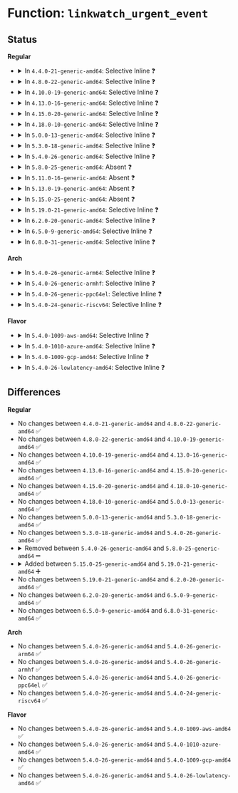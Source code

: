 # Function: <code>linkwatch_urgent_event</code>

## Status
<b>Regular</b>
<ul>
<li>
<details>
<summary>In <code>4.4.0-21-generic-amd64</code>: Selective Inline ❓</summary>

```c
bool linkwatch_urgent_event(struct net_device * dev)
```

```json
{
  "name": "linkwatch_urgent_event",
  "collision_type": "Unique Static",
  "inline_type": "Selective",
  "funcs": [
    {
      "addr": 18446744071586383248,
      "name": "linkwatch_urgent_event",
      "external": false,
      "loc": "net/core/link_watch.c:87",
      "file": "net/core/link_watch.c",
      "inline": "not declared, inlined",
      "caller_inline": [],
      "caller_func": [
        "net/core/link_watch.c:linkwatch_fire_event",
        "net/core/link_watch.c:__linkwatch_run_queue"
      ]
    }
  ],
  "symbols": [
    {
      "addr": 18446744071586383248,
      "name": "linkwatch_urgent_event",
      "section": ".text",
      "bind": "STB_LOCAL",
      "size": 162
    }
  ]
}
```
</details>
</li>
<li>
<details>
<summary>In <code>4.8.0-22-generic-amd64</code>: Selective Inline ❓</summary>

```c
bool linkwatch_urgent_event(struct net_device * dev)
```

```json
{
  "name": "linkwatch_urgent_event",
  "collision_type": "Unique Static",
  "inline_type": "Selective",
  "funcs": [
    {
      "addr": 18446744071586819328,
      "name": "linkwatch_urgent_event",
      "external": false,
      "loc": "net/core/link_watch.c:87",
      "file": "net/core/link_watch.c",
      "inline": "not declared, inlined",
      "caller_inline": [],
      "caller_func": [
        "net/core/link_watch.c:linkwatch_fire_event",
        "net/core/link_watch.c:__linkwatch_run_queue"
      ]
    }
  ],
  "symbols": [
    {
      "addr": 18446744071586819328,
      "name": "linkwatch_urgent_event",
      "section": ".text",
      "bind": "STB_LOCAL",
      "size": 162
    }
  ]
}
```
</details>
</li>
<li>
<details>
<summary>In <code>4.10.0-19-generic-amd64</code>: Selective Inline ❓</summary>

```c
bool linkwatch_urgent_event(struct net_device * dev)
```

```json
{
  "name": "linkwatch_urgent_event",
  "collision_type": "Unique Static",
  "inline_type": "Selective",
  "funcs": [
    {
      "addr": 18446744071587007136,
      "name": "linkwatch_urgent_event",
      "external": false,
      "loc": "net/core/link_watch.c:87",
      "file": "net/core/link_watch.c",
      "inline": "not declared, inlined",
      "caller_inline": [],
      "caller_func": [
        "net/core/link_watch.c:linkwatch_fire_event",
        "net/core/link_watch.c:__linkwatch_run_queue"
      ]
    }
  ],
  "symbols": [
    {
      "addr": 18446744071587007136,
      "name": "linkwatch_urgent_event",
      "section": ".text",
      "bind": "STB_LOCAL",
      "size": 162
    }
  ]
}
```
</details>
</li>
<li>
<details>
<summary>In <code>4.13.0-16-generic-amd64</code>: Selective Inline ❓</summary>

```c
bool linkwatch_urgent_event(struct net_device * dev)
```

```json
{
  "name": "linkwatch_urgent_event",
  "collision_type": "Unique Static",
  "inline_type": "Selective",
  "funcs": [
    {
      "addr": 18446744071587133040,
      "name": "linkwatch_urgent_event",
      "external": false,
      "loc": "net/core/link_watch.c:87",
      "file": "net/core/link_watch.c",
      "inline": "not declared, inlined",
      "caller_inline": [],
      "caller_func": [
        "net/core/link_watch.c:linkwatch_fire_event",
        "net/core/link_watch.c:__linkwatch_run_queue"
      ]
    }
  ],
  "symbols": [
    {
      "addr": 18446744071587133040,
      "name": "linkwatch_urgent_event",
      "section": ".text",
      "bind": "STB_LOCAL",
      "size": 161
    }
  ]
}
```
</details>
</li>
<li>
<details>
<summary>In <code>4.15.0-20-generic-amd64</code>: Selective Inline ❓</summary>

```c
bool linkwatch_urgent_event(struct net_device * dev)
```

```json
{
  "name": "linkwatch_urgent_event",
  "collision_type": "Unique Static",
  "inline_type": "Selective",
  "funcs": [
    {
      "addr": 18446744071587636656,
      "name": "linkwatch_urgent_event",
      "external": false,
      "loc": "net/core/link_watch.c:87",
      "file": "net/core/link_watch.c",
      "inline": "not declared, inlined",
      "caller_inline": [],
      "caller_func": [
        "net/core/link_watch.c:linkwatch_fire_event",
        "net/core/link_watch.c:__linkwatch_run_queue"
      ]
    }
  ],
  "symbols": [
    {
      "addr": 18446744071587636656,
      "name": "linkwatch_urgent_event",
      "section": ".text",
      "bind": "STB_LOCAL",
      "size": 161
    }
  ]
}
```
</details>
</li>
<li>
<details>
<summary>In <code>4.18.0-10-generic-amd64</code>: Selective Inline ❓</summary>

```c
bool linkwatch_urgent_event(struct net_device * dev)
```

```json
{
  "name": "linkwatch_urgent_event",
  "collision_type": "Unique Static",
  "inline_type": "Selective",
  "funcs": [
    {
      "addr": 18446744071587947104,
      "name": "linkwatch_urgent_event",
      "external": false,
      "loc": "net/core/link_watch.c:87",
      "file": "net/core/link_watch.c",
      "inline": "not declared, inlined",
      "caller_inline": [],
      "caller_func": [
        "net/core/link_watch.c:linkwatch_fire_event",
        "net/core/link_watch.c:__linkwatch_run_queue"
      ]
    }
  ],
  "symbols": [
    {
      "addr": 18446744071587947104,
      "name": "linkwatch_urgent_event",
      "section": ".text",
      "bind": "STB_LOCAL",
      "size": 208
    }
  ]
}
```
</details>
</li>
<li>
<details>
<summary>In <code>5.0.0-13-generic-amd64</code>: Selective Inline ❓</summary>

```c
bool linkwatch_urgent_event(struct net_device * dev)
```

```json
{
  "name": "linkwatch_urgent_event",
  "collision_type": "Unique Static",
  "inline_type": "Selective",
  "funcs": [
    {
      "addr": 18446744071588095200,
      "name": "linkwatch_urgent_event",
      "external": false,
      "loc": "net/core/link_watch.c:87",
      "file": "net/core/link_watch.c",
      "inline": "not declared, inlined",
      "caller_inline": [],
      "caller_func": [
        "net/core/link_watch.c:linkwatch_fire_event",
        "net/core/link_watch.c:__linkwatch_run_queue"
      ]
    }
  ],
  "symbols": [
    {
      "addr": 18446744071588095200,
      "name": "linkwatch_urgent_event",
      "section": ".text",
      "bind": "STB_LOCAL",
      "size": 208
    }
  ]
}
```
</details>
</li>
<li>
<details>
<summary>In <code>5.3.0-18-generic-amd64</code>: Selective Inline ❓</summary>

```c
bool linkwatch_urgent_event(struct net_device * dev)
```

```json
{
  "name": "linkwatch_urgent_event",
  "collision_type": "Unique Static",
  "inline_type": "Selective",
  "funcs": [
    {
      "addr": 18446744071588411264,
      "name": "linkwatch_urgent_event",
      "external": false,
      "loc": "net/core/link_watch.c:82",
      "file": "net/core/link_watch.c",
      "inline": "not declared, inlined",
      "caller_inline": [],
      "caller_func": [
        "net/core/link_watch.c:linkwatch_fire_event",
        "net/core/link_watch.c:__linkwatch_run_queue"
      ]
    }
  ],
  "symbols": [
    {
      "addr": 18446744071588411264,
      "name": "linkwatch_urgent_event",
      "section": ".text",
      "bind": "STB_LOCAL",
      "size": 189
    }
  ]
}
```
</details>
</li>
<li>
<details>
<summary>In <code>5.4.0-26-generic-amd64</code>: Selective Inline ❓</summary>

```c
bool linkwatch_urgent_event(struct net_device * dev)
```

```json
{
  "name": "linkwatch_urgent_event",
  "collision_type": "Unique Static",
  "inline_type": "Selective",
  "funcs": [
    {
      "addr": 18446744071588616640,
      "name": "linkwatch_urgent_event",
      "external": false,
      "loc": "net/core/link_watch.c:82",
      "file": "net/core/link_watch.c",
      "inline": "not declared, inlined",
      "caller_inline": [],
      "caller_func": [
        "net/core/link_watch.c:linkwatch_fire_event",
        "net/core/link_watch.c:__linkwatch_run_queue"
      ]
    }
  ],
  "symbols": [
    {
      "addr": 18446744071588616640,
      "name": "linkwatch_urgent_event",
      "section": ".text",
      "bind": "STB_LOCAL",
      "size": 189
    }
  ]
}
```
</details>
</li>
<li>
<details>
<summary>In <code>5.8.0-25-generic-amd64</code>: Absent ❓</summary>

```json
{
  "name": "linkwatch_urgent_event",
  "collision_type": "Unique Static",
  "inline_type": "Selective",
  "funcs": [
    {
      "addr": 18446744071589472517,
      "name": "linkwatch_urgent_event",
      "external": false,
      "loc": "net/core/link_watch.c:90",
      "file": "net/core/link_watch.c",
      "inline": "not declared, inlined",
      "caller_inline": [
        "net/core/link_watch.c:linkwatch_fire_event",
        "net/core/link_watch.c:__linkwatch_run_queue"
      ],
      "caller_func": [
        "net/core/link_watch.c:linkwatch_fire_event",
        "net/core/link_watch.c:__linkwatch_run_queue"
      ]
    }
  ],
  "symbols": [
    {
      "addr": 18446744071589472352,
      "name": "linkwatch_urgent_event.part.0",
      "section": ".text",
      "bind": "STB_LOCAL",
      "size": 159
    }
  ]
}
```
</details>
</li>
<li>
<details>
<summary>In <code>5.11.0-16-generic-amd64</code>: Absent ❓</summary>

```json
{
  "name": "linkwatch_urgent_event",
  "collision_type": "Unique Static",
  "inline_type": "Selective",
  "funcs": [
    {
      "addr": 18446744071589473381,
      "name": "linkwatch_urgent_event",
      "external": false,
      "loc": "net/core/link_watch.c:90",
      "file": "net/core/link_watch.c",
      "inline": "not declared, inlined",
      "caller_inline": [
        "net/core/link_watch.c:linkwatch_fire_event",
        "net/core/link_watch.c:__linkwatch_run_queue"
      ],
      "caller_func": [
        "net/core/link_watch.c:linkwatch_fire_event",
        "net/core/link_watch.c:__linkwatch_run_queue"
      ]
    }
  ],
  "symbols": [
    {
      "addr": 18446744071589473216,
      "name": "linkwatch_urgent_event.part.0",
      "section": ".text",
      "bind": "STB_LOCAL",
      "size": 159
    }
  ]
}
```
</details>
</li>
<li>
<details>
<summary>In <code>5.13.0-19-generic-amd64</code>: Absent ❓</summary>

```json
{
  "name": "linkwatch_urgent_event",
  "collision_type": "Unique Static",
  "inline_type": "Selective",
  "funcs": [
    {
      "addr": 18446744071589371877,
      "name": "linkwatch_urgent_event",
      "external": false,
      "loc": "net/core/link_watch.c:90",
      "file": "net/core/link_watch.c",
      "inline": "not declared, inlined",
      "caller_inline": [
        "net/core/link_watch.c:linkwatch_fire_event",
        "net/core/link_watch.c:__linkwatch_run_queue"
      ],
      "caller_func": [
        "net/core/link_watch.c:linkwatch_fire_event",
        "net/core/link_watch.c:__linkwatch_run_queue"
      ]
    }
  ],
  "symbols": [
    {
      "addr": 18446744071589371632,
      "name": "linkwatch_urgent_event.part.0",
      "section": ".text",
      "bind": "STB_LOCAL",
      "size": 159
    }
  ]
}
```
</details>
</li>
<li>
<details>
<summary>In <code>5.15.0-25-generic-amd64</code>: Absent ❓</summary>

```json
{
  "name": "linkwatch_urgent_event",
  "collision_type": "Unique Static",
  "inline_type": "Selective",
  "funcs": [
    {
      "addr": 18446744071590102261,
      "name": "linkwatch_urgent_event",
      "external": false,
      "loc": "net/core/link_watch.c:90",
      "file": "net/core/link_watch.c",
      "inline": "not declared, inlined",
      "caller_inline": [
        "net/core/link_watch.c:linkwatch_fire_event",
        "net/core/link_watch.c:__linkwatch_run_queue"
      ],
      "caller_func": [
        "net/core/link_watch.c:linkwatch_fire_event",
        "net/core/link_watch.c:__linkwatch_run_queue"
      ]
    }
  ],
  "symbols": [
    {
      "addr": 18446744071590102000,
      "name": "linkwatch_urgent_event.part.0",
      "section": ".text",
      "bind": "STB_LOCAL",
      "size": 159
    }
  ]
}
```
</details>
</li>
<li>
<details>
<summary>In <code>5.19.0-21-generic-amd64</code>: Selective Inline ❓</summary>

```c
bool linkwatch_urgent_event(struct net_device * dev)
```

```json
{
  "name": "linkwatch_urgent_event",
  "collision_type": "Unique Static",
  "inline_type": "Selective",
  "funcs": [
    {
      "addr": 18446744071591653104,
      "name": "linkwatch_urgent_event",
      "external": false,
      "loc": "net/core/link_watch.c:91",
      "file": "net/core/link_watch.c",
      "inline": "not declared, inlined",
      "caller_inline": [],
      "caller_func": [
        "net/core/link_watch.c:linkwatch_fire_event",
        "net/core/link_watch.c:__linkwatch_run_queue"
      ]
    }
  ],
  "symbols": [
    {
      "addr": 18446744071591653104,
      "name": "linkwatch_urgent_event",
      "section": ".text",
      "bind": "STB_LOCAL",
      "size": 196
    }
  ]
}
```
</details>
</li>
<li>
<details>
<summary>In <code>6.2.0-20-generic-amd64</code>: Selective Inline ❓</summary>

```c
bool linkwatch_urgent_event(struct net_device * dev)
```

```json
{
  "name": "linkwatch_urgent_event",
  "collision_type": "Unique Static",
  "inline_type": "Selective",
  "funcs": [
    {
      "addr": 18446744071593436448,
      "name": "linkwatch_urgent_event",
      "external": false,
      "loc": "net/core/link_watch.c:105",
      "file": "net/core/link_watch.c",
      "inline": "not declared, inlined",
      "caller_inline": [],
      "caller_func": [
        "net/core/link_watch.c:linkwatch_fire_event",
        "net/core/link_watch.c:__linkwatch_run_queue"
      ]
    }
  ],
  "symbols": [
    {
      "addr": 18446744071593436448,
      "name": "linkwatch_urgent_event",
      "section": ".text",
      "bind": "STB_LOCAL",
      "size": 196
    }
  ]
}
```
</details>
</li>
<li>
<details>
<summary>In <code>6.5.0-9-generic-amd64</code>: Selective Inline ❓</summary>

```c
bool linkwatch_urgent_event(struct net_device * dev)
```

```json
{
  "name": "linkwatch_urgent_event",
  "collision_type": "Unique Static",
  "inline_type": "Selective",
  "funcs": [
    {
      "addr": 18446744071593901312,
      "name": "linkwatch_urgent_event",
      "external": false,
      "loc": "net/core/link_watch.c:105",
      "file": "net/core/link_watch.c",
      "inline": "not declared, inlined",
      "caller_inline": [],
      "caller_func": [
        "net/core/link_watch.c:linkwatch_fire_event",
        "net/core/link_watch.c:__linkwatch_run_queue"
      ]
    }
  ],
  "symbols": [
    {
      "addr": 18446744071593901312,
      "name": "linkwatch_urgent_event",
      "section": ".text",
      "bind": "STB_LOCAL",
      "size": 202
    }
  ]
}
```
</details>
</li>
<li>
<details>
<summary>In <code>6.8.0-31-generic-amd64</code>: Selective Inline ❓</summary>

```c
bool linkwatch_urgent_event(struct net_device * dev)
```

```json
{
  "name": "linkwatch_urgent_event",
  "collision_type": "Unique Static",
  "inline_type": "Selective",
  "funcs": [
    {
      "addr": 18446744071594684608,
      "name": "linkwatch_urgent_event",
      "external": false,
      "loc": "net/core/link_watch.c:105",
      "file": "net/core/link_watch.c",
      "inline": "not declared, inlined",
      "caller_inline": [],
      "caller_func": [
        "net/core/link_watch.c:linkwatch_fire_event",
        "net/core/link_watch.c:__linkwatch_run_queue"
      ]
    }
  ],
  "symbols": [
    {
      "addr": 18446744071594684608,
      "name": "linkwatch_urgent_event",
      "section": ".text",
      "bind": "STB_LOCAL",
      "size": 201
    }
  ]
}
```
</details>
</li>
</ul>
<b>Arch</b>
<ul>
<li>
<details>
<summary>In <code>5.4.0-26-generic-arm64</code>: Selective Inline ❓</summary>

```c
bool linkwatch_urgent_event(struct net_device * dev)
```

```json
{
  "name": "linkwatch_urgent_event",
  "collision_type": "Unique Static",
  "inline_type": "Selective",
  "funcs": [
    {
      "addr": 18446603336502162744,
      "name": "linkwatch_urgent_event",
      "external": false,
      "loc": "net/core/link_watch.c:82",
      "file": "net/core/link_watch.c",
      "inline": "not declared, inlined",
      "caller_inline": [],
      "caller_func": [
        "net/core/link_watch.c:linkwatch_fire_event",
        "net/core/link_watch.c:__linkwatch_run_queue"
      ]
    }
  ],
  "symbols": [
    {
      "addr": 18446603336502162744,
      "name": "linkwatch_urgent_event",
      "section": ".text",
      "bind": "STB_LOCAL",
      "size": 240
    }
  ]
}
```
</details>
</li>
<li>
<details>
<summary>In <code>5.4.0-26-generic-armhf</code>: Selective Inline ❓</summary>

```c
bool linkwatch_urgent_event(struct net_device * dev)
```

```json
{
  "name": "linkwatch_urgent_event",
  "collision_type": "Unique Static",
  "inline_type": "Selective",
  "funcs": [
    {
      "addr": 3234905868,
      "name": "linkwatch_urgent_event",
      "external": false,
      "loc": "net/core/link_watch.c:82",
      "file": "net/core/link_watch.c",
      "inline": "not declared, inlined",
      "caller_inline": [],
      "caller_func": [
        "net/core/link_watch.c:linkwatch_fire_event",
        "net/core/link_watch.c:__linkwatch_run_queue"
      ]
    }
  ],
  "symbols": [
    {
      "addr": 3234905868,
      "name": "linkwatch_urgent_event",
      "section": ".text",
      "bind": "STB_LOCAL",
      "size": 192
    }
  ]
}
```
</details>
</li>
<li>
<details>
<summary>In <code>5.4.0-26-generic-ppc64el</code>: Selective Inline ❓</summary>

```c
bool linkwatch_urgent_event(struct net_device * dev)
```

```json
{
  "name": "linkwatch_urgent_event",
  "collision_type": "Unique Static",
  "inline_type": "Selective",
  "funcs": [
    {
      "addr": 13835058055295633760,
      "name": "linkwatch_urgent_event",
      "external": false,
      "loc": "net/core/link_watch.c:82",
      "file": "net/core/link_watch.c",
      "inline": "not declared, inlined",
      "caller_inline": [],
      "caller_func": [
        "net/core/link_watch.c:linkwatch_fire_event",
        "net/core/link_watch.c:__linkwatch_run_queue"
      ]
    }
  ],
  "symbols": [
    {
      "addr": 13835058055295633760,
      "name": "linkwatch_urgent_event",
      "section": ".text",
      "bind": "STB_LOCAL",
      "size": 312
    }
  ]
}
```
</details>
</li>
<li>
<details>
<summary>In <code>5.4.0-24-generic-riscv64</code>: Selective Inline ❓</summary>

```c
bool linkwatch_urgent_event(struct net_device * dev)
```

```json
{
  "name": "linkwatch_urgent_event",
  "collision_type": "Unique Static",
  "inline_type": "Selective",
  "funcs": [
    {
      "addr": 18446743936278417230,
      "name": "linkwatch_urgent_event",
      "external": false,
      "loc": "net/core/link_watch.c:82",
      "file": "net/core/link_watch.c",
      "inline": "not declared, inlined",
      "caller_inline": [],
      "caller_func": [
        "net/core/link_watch.c:linkwatch_fire_event",
        "net/core/link_watch.c:__linkwatch_run_queue"
      ]
    }
  ],
  "symbols": [
    {
      "addr": 18446743936278417230,
      "name": "linkwatch_urgent_event",
      "section": ".text",
      "bind": "STB_LOCAL",
      "size": 182
    }
  ]
}
```
</details>
</li>
</ul>
<b>Flavor</b>
<ul>
<li>
<details>
<summary>In <code>5.4.0-1009-aws-amd64</code>: Selective Inline ❓</summary>

```c
bool linkwatch_urgent_event(struct net_device * dev)
```

```json
{
  "name": "linkwatch_urgent_event",
  "collision_type": "Unique Static",
  "inline_type": "Selective",
  "funcs": [
    {
      "addr": 18446744071588223376,
      "name": "linkwatch_urgent_event",
      "external": false,
      "loc": "net/core/link_watch.c:82",
      "file": "net/core/link_watch.c",
      "inline": "not declared, inlined",
      "caller_inline": [],
      "caller_func": [
        "net/core/link_watch.c:linkwatch_fire_event",
        "net/core/link_watch.c:__linkwatch_run_queue"
      ]
    }
  ],
  "symbols": [
    {
      "addr": 18446744071588223376,
      "name": "linkwatch_urgent_event",
      "section": ".text",
      "bind": "STB_LOCAL",
      "size": 189
    }
  ]
}
```
</details>
</li>
<li>
<details>
<summary>In <code>5.4.0-1010-azure-amd64</code>: Selective Inline ❓</summary>

```c
bool linkwatch_urgent_event(struct net_device * dev)
```

```json
{
  "name": "linkwatch_urgent_event",
  "collision_type": "Unique Static",
  "inline_type": "Selective",
  "funcs": [
    {
      "addr": 18446744071587936208,
      "name": "linkwatch_urgent_event",
      "external": false,
      "loc": "net/core/link_watch.c:82",
      "file": "net/core/link_watch.c",
      "inline": "not declared, inlined",
      "caller_inline": [],
      "caller_func": [
        "net/core/link_watch.c:linkwatch_fire_event",
        "net/core/link_watch.c:__linkwatch_run_queue"
      ]
    }
  ],
  "symbols": [
    {
      "addr": 18446744071587936208,
      "name": "linkwatch_urgent_event",
      "section": ".text",
      "bind": "STB_LOCAL",
      "size": 189
    }
  ]
}
```
</details>
</li>
<li>
<details>
<summary>In <code>5.4.0-1009-gcp-amd64</code>: Selective Inline ❓</summary>

```c
bool linkwatch_urgent_event(struct net_device * dev)
```

```json
{
  "name": "linkwatch_urgent_event",
  "collision_type": "Unique Static",
  "inline_type": "Selective",
  "funcs": [
    {
      "addr": 18446744071588555200,
      "name": "linkwatch_urgent_event",
      "external": false,
      "loc": "net/core/link_watch.c:82",
      "file": "net/core/link_watch.c",
      "inline": "not declared, inlined",
      "caller_inline": [],
      "caller_func": [
        "net/core/link_watch.c:linkwatch_fire_event",
        "net/core/link_watch.c:__linkwatch_run_queue"
      ]
    }
  ],
  "symbols": [
    {
      "addr": 18446744071588555200,
      "name": "linkwatch_urgent_event",
      "section": ".text",
      "bind": "STB_LOCAL",
      "size": 189
    }
  ]
}
```
</details>
</li>
<li>
<details>
<summary>In <code>5.4.0-26-lowlatency-amd64</code>: Selective Inline ❓</summary>

```c
bool linkwatch_urgent_event(struct net_device * dev)
```

```json
{
  "name": "linkwatch_urgent_event",
  "collision_type": "Unique Static",
  "inline_type": "Selective",
  "funcs": [
    {
      "addr": 18446744071588692672,
      "name": "linkwatch_urgent_event",
      "external": false,
      "loc": "net/core/link_watch.c:82",
      "file": "net/core/link_watch.c",
      "inline": "not declared, inlined",
      "caller_inline": [],
      "caller_func": [
        "net/core/link_watch.c:linkwatch_fire_event",
        "net/core/link_watch.c:__linkwatch_run_queue"
      ]
    }
  ],
  "symbols": [
    {
      "addr": 18446744071588692672,
      "name": "linkwatch_urgent_event",
      "section": ".text",
      "bind": "STB_LOCAL",
      "size": 189
    }
  ]
}
```
</details>
</li>
</ul>

## Differences
<b>Regular</b>
<ul>
<li>
No changes between <code>4.4.0-21-generic-amd64</code> and <code>4.8.0-22-generic-amd64</code> ✅
</li>
<li>
No changes between <code>4.8.0-22-generic-amd64</code> and <code>4.10.0-19-generic-amd64</code> ✅
</li>
<li>
No changes between <code>4.10.0-19-generic-amd64</code> and <code>4.13.0-16-generic-amd64</code> ✅
</li>
<li>
No changes between <code>4.13.0-16-generic-amd64</code> and <code>4.15.0-20-generic-amd64</code> ✅
</li>
<li>
No changes between <code>4.15.0-20-generic-amd64</code> and <code>4.18.0-10-generic-amd64</code> ✅
</li>
<li>
No changes between <code>4.18.0-10-generic-amd64</code> and <code>5.0.0-13-generic-amd64</code> ✅
</li>
<li>
No changes between <code>5.0.0-13-generic-amd64</code> and <code>5.3.0-18-generic-amd64</code> ✅
</li>
<li>
No changes between <code>5.3.0-18-generic-amd64</code> and <code>5.4.0-26-generic-amd64</code> ✅
</li>
<li>
<details>
<summary>Removed between <code>5.4.0-26-generic-amd64</code> and <code>5.8.0-25-generic-amd64</code> ➖</summary>

```c
bool linkwatch_urgent_event(struct net_device * dev)
```
</details>
</li>
<li>
<details>
<summary>Added between <code>5.15.0-25-generic-amd64</code> and <code>5.19.0-21-generic-amd64</code> ➕</summary>

```c
bool linkwatch_urgent_event(struct net_device * dev)
```
</details>
</li>
<li>
No changes between <code>5.19.0-21-generic-amd64</code> and <code>6.2.0-20-generic-amd64</code> ✅
</li>
<li>
No changes between <code>6.2.0-20-generic-amd64</code> and <code>6.5.0-9-generic-amd64</code> ✅
</li>
<li>
No changes between <code>6.5.0-9-generic-amd64</code> and <code>6.8.0-31-generic-amd64</code> ✅
</li>
</ul>
<b>Arch</b>
<ul>
<li>
No changes between <code>5.4.0-26-generic-amd64</code> and <code>5.4.0-26-generic-arm64</code> ✅
</li>
<li>
No changes between <code>5.4.0-26-generic-amd64</code> and <code>5.4.0-26-generic-armhf</code> ✅
</li>
<li>
No changes between <code>5.4.0-26-generic-amd64</code> and <code>5.4.0-26-generic-ppc64el</code> ✅
</li>
<li>
No changes between <code>5.4.0-26-generic-amd64</code> and <code>5.4.0-24-generic-riscv64</code> ✅
</li>
</ul>
<b>Flavor</b>
<ul>
<li>
No changes between <code>5.4.0-26-generic-amd64</code> and <code>5.4.0-1009-aws-amd64</code> ✅
</li>
<li>
No changes between <code>5.4.0-26-generic-amd64</code> and <code>5.4.0-1010-azure-amd64</code> ✅
</li>
<li>
No changes between <code>5.4.0-26-generic-amd64</code> and <code>5.4.0-1009-gcp-amd64</code> ✅
</li>
<li>
No changes between <code>5.4.0-26-generic-amd64</code> and <code>5.4.0-26-lowlatency-amd64</code> ✅
</li>
</ul>
